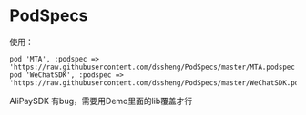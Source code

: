 # PodSpecs
使用：

    pod 'MTA', :podspec => 'https://raw.githubusercontent.com/dssheng/PodSpecs/master/MTA.podspec'
    pod 'WeChatSDK', :podspec => 'https://raw.githubusercontent.com/dssheng/PodSpecs/master/WeChatSDK.podspec'
    
AliPaySDK 有bug，需要用Demo里面的lib覆盖才行
